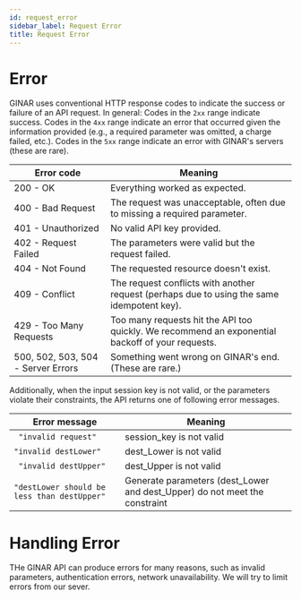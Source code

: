 ```yaml
---
id: request_error
sidebar_label: Request Error
title: Request Error
---
```

# Error

GINAR uses conventional HTTP response codes to indicate the success or failure of an API request. In general: Codes in the ``2xx`` range indicate success. Codes in the ``4xx`` range indicate an error that occurred given the information provided (e.g., a required parameter was omitted, a charge failed, etc.). Codes in the ``5xx`` range indicate an error with GINAR's servers (these are rare).

 
 Error code | Meaning 
------------|---------
200 - OK     |    Everything worked as expected. 
400 - Bad Request    |    The request was unacceptable, often due to missing a required parameter.
401 - Unauthorized    |    No valid API key provided.
402 - Request Failed   |   The parameters were valid but the request failed. 
404 - Not Found   |   The requested resource doesn't exist.
409 - Conflict  |   The request conflicts with another request (perhaps due to using the same idempotent key). 
429 - Too Many Requests   |    Too many requests hit the API too quickly. We recommend an exponential backoff of your requests. 
500, 502, 503, 504 - Server Errors   |    Something went wrong on GINAR's end. (These are rare.)

Additionally, when the input session key is not valid, or the parameters violate their constraints, the API returns one of following error messages.

 Error message | Meaning 
-------------------|---------
``` "invalid request"```    |    session_key is not valid 
```"invalid destLower"```   |    dest_Lower is not valid
``` "invalid destUpper"```   |    dest_Upper is not valid
```"destLower should be less than destUpper"```  |  Generate parameters (dest_Lower and dest_Upper) do not meet the constraint

# Handling Error
THe GINAR API can produce errors for many reasons, such as invalid parameters, authentication errors, network unavailability.
We will try to limit errors from our sever.

